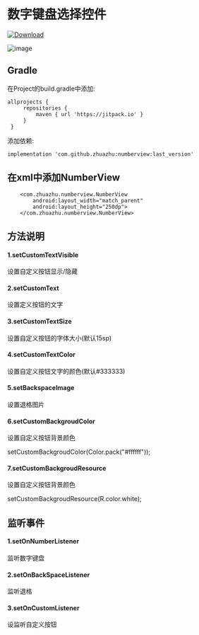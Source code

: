 # 数字键盘选择控件
[ ![Download](https://jitpack.io/#zhuazhu/numberview.svg)](https://jitpack.io/#zhuazhu/numberview)

![image](https://github.com/zhuazhu/numberview/blob/master/746662286180003206.png)

## Gradle
在Project的build.gradle中添加:
   ```
   allprojects {
    	repositories {
    		maven { url 'https://jitpack.io' }
    	}
    }
   ```
添加依赖:
```
implementation 'com.github.zhuazhu:numberview:last_version'
```

## 在xml中添加NumberView
```
    <com.zhuazhu.numberview.NumberView
        android:layout_width="match_parent"
        android:layout_height="250dp">
    </com.zhuazhu.numberview.NumberView>
```


## 方法说明
#### 1.setCustomTextVisible
设置自定义按钮显示/隐藏
#### 2.setCustomText
设置定义按钮的文字
#### 3.setCustomTextSize
设置自定义按钮的字体大小(默认15sp)
#### 4.setCustomTextColor
设置自定义按钮文字的颜色(默认#333333)
#### 5.setBackspaceImage
设置退格图片
#### 6.setCustomBackgroudColor
设置自定义按钮背景颜色

setCustomBackgroudColor(Color.pack("#ffffff"));
#### 7.setCustomBackgroudResource
设置自定义按钮背景颜色

setCustomBackgroudResource(R.color.white);

## 监听事件
#### 1.setOnNumberListener
监听数字键盘
#### 2.setOnBackSpaceListener
监听退格
#### 3.setOnCustomListener
设监听自定义按钮
